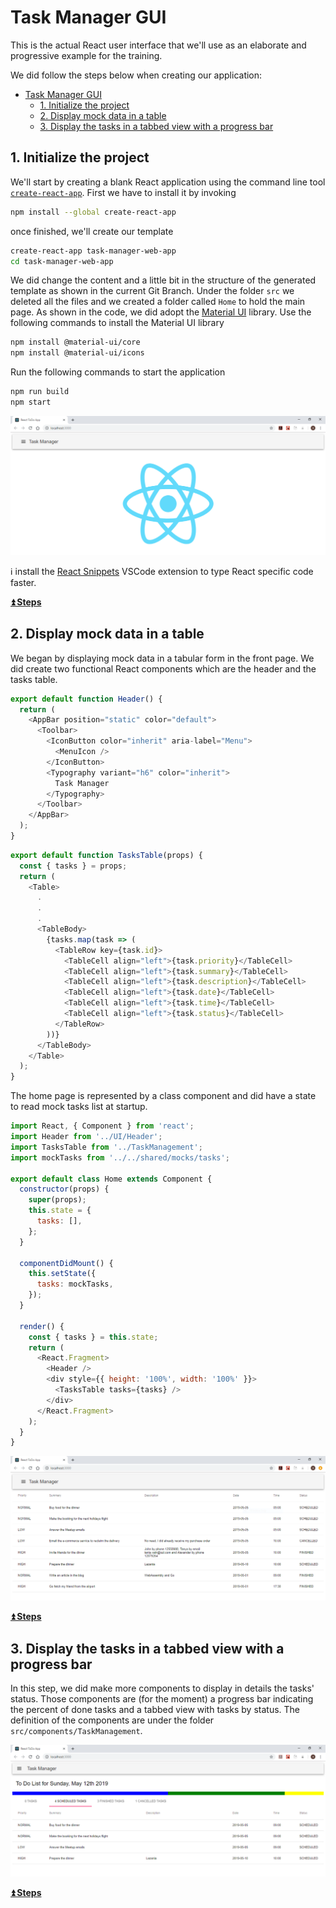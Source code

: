 # Task Manager GUI
This is the actual React user interface that we'll use as an elaborate and progressive example for the training.

We did follow the steps below when creating our application:
- [Task Manager GUI](#task-manager-gui)
  - [1. Initialize the project](#1-initialize-the-project)
  - [2. Display mock data in a table](#2-display-mock-data-in-a-table)
  - [3. Display the tasks in a tabbed view with a progress bar](#3-display-the-tasks-in-a-tabbed-view-with-a-progress-bar)

## 1. Initialize the project
We'll start by creating a blank React application using the command line tool [`create-react-app`](https://github.com/facebook/create-react-app). First we have to install it by invoking
``` Bash
npm install --global create-react-app
```
once finished, we'll create our template
``` Bash
create-react-app task-manager-web-app
cd task-manager-web-app
```
We did change the content and a little bit in the structure of the generated template as shown in the current Git Branch. Under the folder `src` we deleted all the files and we created a folder called `Home` to hold the main page. As shown in the code, we did adopt the [Material UI](https://material-ui.com/) library. Use the following commands to install the Material UI library
``` Bash
npm install @material-ui/core
npm install @material-ui/icons
```
Run the following commands to start the application
``` Bash
npm run build
npm start
```

![alt text](./images/1-initial-gui.png "Initial GUI")

:information_source: install the [React Snippets](https://marketplace.visualstudio.com/items?itemName=dsznajder.es7-react-js-snippets) VSCode extension to type React specific code faster.

**[:arrow_double_up: Steps](#task-manager-gui)**

## 2. Display mock data in a table
We began by displaying mock data in a tabular form in the front page. We did create two functional React components which are the header and the tasks table.
``` JavaScript
export default function Header() {
  return (
    <AppBar position="static" color="default">
      <Toolbar>
        <IconButton color="inherit" aria-label="Menu">
          <MenuIcon />
        </IconButton>
        <Typography variant="h6" color="inherit">
          Task Manager
        </Typography>
      </Toolbar>
    </AppBar>
  );
}
```
``` JavaScript
export default function TasksTable(props) {
  const { tasks } = props;
  return (
    <Table>
      .
      .
      .
      <TableBody>
        {tasks.map(task => (
          <TableRow key={task.id}>
            <TableCell align="left">{task.priority}</TableCell>
            <TableCell align="left">{task.summary}</TableCell>
            <TableCell align="left">{task.description}</TableCell>
            <TableCell align="left">{task.date}</TableCell>
            <TableCell align="left">{task.time}</TableCell>
            <TableCell align="left">{task.status}</TableCell>
          </TableRow>
        ))}
      </TableBody>
    </Table>
  );
}
```
The home page is represented by a class component and did have a state to read mock tasks list at startup.
``` JavaScript
import React, { Component } from 'react';
import Header from '../UI/Header';
import TasksTable from '../TaskManagement';
import mockTasks from '../../shared/mocks/tasks';

export default class Home extends Component {
  constructor(props) {
    super(props);
    this.state = {
      tasks: [],
    };
  }

  componentDidMount() {
    this.setState({
      tasks: mockTasks,
    });
  }

  render() {
    const { tasks } = this.state;
    return (
      <React.Fragment>
        <Header />
        <div style={{ height: '100%', width: '100%' }}>
          <TasksTable tasks={tasks} />
        </div>
      </React.Fragment>
    );
  }
}
```

![alt text](./images/2-mock-tasks-table.png "Mock tasks displayed in a table")

**[:arrow_double_up: Steps](#task-manager-gui)**

## 3. Display the tasks in a tabbed view with a progress bar
In this step, we did make more components to display in details the tasks' status. Those components are (for the moment) a progress bar indicating the percent of done tasks and a tabbed view with tasks by status. The definition of the components are under the folder `src/components/TaskManagement`.

![alt text](./images/3-display-tasks-in-tabbed-form.png "Mock tasks displayed in a tabbed form")

**[:arrow_double_up: Steps](#task-manager-gui)**
